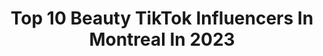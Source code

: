 ---
title: Top 10 Beauty TikTok Influencers In Montreal In 2023
description: >-
  Find top beauty TikTok influencers in Montreal in 2023. Most popular hashtags: #montreal #fyp #beauty #foryou.
platform: TikTok
hits: 11
text_top: Discover the best TikTok influencers on inBeat.
text_bottom: Our platform holds 11 TikTok influencers like this in Montreal, Canada for you to connect with.
profiles:
  - username: "sarina.srj"
    fullname: >-
      Sarina Sroujian
    bio: >-
      MTL🦋 BLM PRAY FOR ARMENIA❤️🇦🇲 Business inquiries: hausofsar.influencer@gmail
    location: "Canada"
    followers: 25800
    engagement: 1217
    commentsToLikes: 0.036417
    id: ck9dx9akjsciz0j7814mrflao
    verified: false
    hashtags: "#mua, #foryou, #montreal, #beauty"
  - username: "meddexx"
    fullname: >-
      Meddexx 
    bio: >-
      Montreal barber 👇🏿ENGLISH TUTORIAL👇🏿
    location: "Canada"
    followers: 196700
    engagement: 706
    commentsToLikes: 0.019147
    id: ck7zo5h8ihz8a0j786t4ugxj0
    verified: false
    hashtags: "#barber, #barbers, #duet, #fyp"
  - username: "shaunaeyoung"
    fullname: >-
      Shauna E(rin) Young
    bio: >-
      🦋🖤✨ Fashion • Makeup Beauty Biz Owner —- MTL 🇨🇦
    location: "Canada"
    followers: 4716
    engagement: 557
    commentsToLikes: 0.033233
    id: ckbw54d8axwmr0j23nxfyl7vn
    verified: false
    hashtags: "#makeuptransformation, #irishdance, #makeuplook, #makeuptutorial"
  - username: "melodyangejacob"
    fullname: >-
      Melody Jacob
    bio: >-
      •🇨🇦Montréal• •27yo🌸• Ça fait 2 fois qu’on me hack et qu’on supprime toutes..
    location: "Canada"
    followers: 4432
    engagement: 441
    commentsToLikes: 0.021277
    id: ckbkqn95al4c70j239xnc7uhi
    verified: false
    hashtags: "#friends, #foryou, #fun, #music"
  - username: "naesha.joanna"
    fullname: >-
      Naësha Joanna💕
    bio: >-
      God always 🤍 Caribbean Gyal🌴🇭🇹 MTL, CAN 🇨🇦 Instagram - naeshajoanna
    location: "Canada"
    followers: 164000
    engagement: 1644
    commentsToLikes: 0.027109
    id: ckammbjfqzsfz0i783go3eqjg
    verified: false
    hashtags: "#foryou, #montreal, #haitian, #tiktokhaiti"
  - username: "annekrystelgoyerofficial"
    fullname: >-
      Anne Krystel
    bio: >-
      Créatrice de parfums haut de gamme, modèle et actrice.
    location: "Canada"
    followers: 14600
    engagement: 239
    commentsToLikes: 0.033204
    id: ck8qe3pseqveb0j7863m12jn0
    verified: false
    hashtags: "#fragrance, #sexy, #perfume, #parfum"
  - username: "sonia_ben_dekhil"
    fullname: >-
      Sonia
    bio: >-
      Instagram: sonia_ben_dekhil
    location: "Canada"
    followers: 100700
    engagement: 359
    commentsToLikes: 0.019882
    id: ck9ep96ltrlh40j78spw2875n
    verified: false
    hashtags: "#duo, #tunisie, #maroc, #montreal"
  - username: "helenmoonpeng"
    fullname: >-
      Helen Moon Peng
    bio: >-
      im a sensation
    location: "Canada"
    followers: 19400
    engagement: 1213
    commentsToLikes: 0.031114
    id: ck8fa3xoq44mp0j78ngda4ped
    verified: false
    hashtags: "#funny, #love, #dog, #shoes"
  - username: "mimzyel"
    fullname: >-
      Mimzy
    bio: >-
      
    location: "Canada"
    followers: 2868
    engagement: 718
    commentsToLikes: 0.011678
    id: ckcjhwx5rcihq0j23isevb8z5
    verified: false
    hashtags: "#guessinggame, #diy, #paint, #foryou"
  - username: "doc.ling"
    fullname: >-
      Dr Ling
    bio: >-
      👩🏻‍⚕️ family physician having fun on Tiktok I’m not being serious 🤷🏻‍♀️ 🇨🇦
    location: "Canada"
    followers: 133700
    engagement: 568
    commentsToLikes: 0.007743
    id: ck9bypav5na750j78r3fba8nk
    verified: false
    hashtags: "#outfit, #blacklivesmatter, #doctor, #nurse"
---